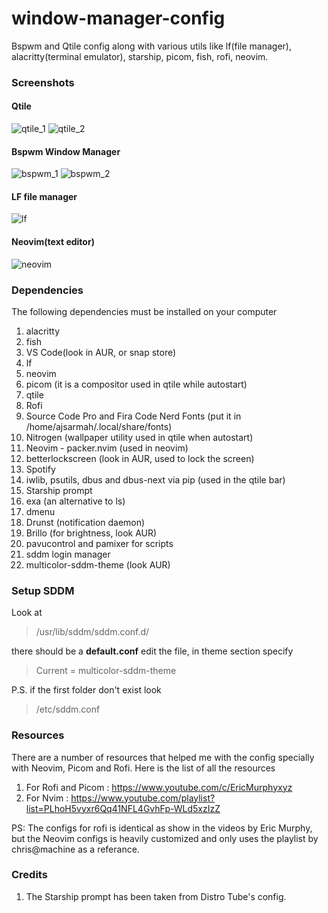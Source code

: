# window-manager-config
Bspwm and Qtile config along with various utils like lf(file manager), alacritty(terminal emulator), starship, picom, fish, rofi, neovim.


### Screenshots

#### Qtile
![qtile_1](https://user-images.githubusercontent.com/99042379/214271273-9d1f4cc5-9c9e-4ca6-bf83-6c990fef5422.png)
![qtile_2](https://user-images.githubusercontent.com/99042379/214569350-1aeec7d3-64e7-475d-98bf-49e08cdf4f8a.png)

#### Bspwm Window Manager
![bspwm_1](https://user-images.githubusercontent.com/99042379/214271390-4dfdc9cf-9332-4b80-8be1-39ce165d726e.png)
![bspwm_2](https://user-images.githubusercontent.com/99042379/214271437-54eb39fb-7dc9-460f-8784-f9a85a881b01.png)

#### LF file manager
![lf](https://user-images.githubusercontent.com/99042379/214271464-965e5464-3d1b-481c-a7ed-c9002c2cf7fc.png)

#### Neovim(text editor)
![neovim](https://user-images.githubusercontent.com/99042379/214271588-fbf93aef-4c54-4af8-b5f2-32e4bc72c6df.png)


### Dependencies
The following dependencies must be installed on your computer
1. alacritty
2. fish
3. VS Code(look in AUR, or snap store) 
4. lf
5. neovim
6. picom (it is a compositor used in qtile while autostart)
7. qtile
8. Rofi
9. Source Code Pro and Fira Code Nerd Fonts (put it in /home/ajsarmah/.local/share/fonts)
10. Nitrogen (wallpaper utility used in qtile when autostart)
11. Neovim - packer.nvim (used in neovim)
12. betterlockscreen (look in AUR, used to lock the screen)
13. Spotify 
14. iwlib, psutils, dbus and dbus-next via pip (used in the qtile bar)
15. Starship prompt
16. exa (an alternative to ls)
17. dmenu
18. Drunst (notification daemon)
19. Brillo (for brightness, look AUR)
20. pavucontrol and pamixer for scripts
21. sddm login manager
22. multicolor-sddm-theme (look AUR)


### Setup SDDM
Look at
> /usr/lib/sddm/sddm.conf.d/

there should be a **default.conf** edit the file, in theme section specify

> Current = multicolor-sddm-theme

P.S. if the first folder don't exist look 

> /etc/sddm.conf


### Resources
There are a number of resources that helped me with the config specially with Neovim, Picom and Rofi. Here is the list of all the resources 
1. For Rofi and Picom : https://www.youtube.com/c/EricMurphyxyz
2. For Nvim : https://www.youtube.com/playlist?list=PLhoH5vyxr6Qq41NFL4GvhFp-WLd5xzIzZ

PS: The configs for rofi is identical as show in the videos by Eric Murphy, but the Neovim configs is heavily customized and only uses the playlist by chris@machine as a referance.


### Credits
1. The Starship prompt has been taken from Distro Tube's config.
